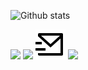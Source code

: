 
![Github stats](https://github-readme-stats.vercel.app/api?username=chaithyagr)
<p>
  <i></i>

  <p>
    <a href="https://twitter.com/chaithyaG" alt="Twitter"><img src="https://raw.githubusercontent.com/jayehernandez/jayehernandez/3f5402efef9a0ae89211a6e04609558e862ca616/readme/twitter-fill.svg"></a>
    <a href="https://www.linkedin.com/in/chaithya-gr-b08aab44/" alt="Linkedin"><img src="https://raw.githubusercontent.com/jayehernandez/jayehernandez/3f5402efef9a0ae89211a6e04609558e862ca616/readme/linkedin-fill.svg"></a>
    <a href="mailto:chaithyagr@gmail.com" alt="Contact me">
<img src="https://raw.githubusercontent.com/chaithyagr/chaithyagr/master/src/images/mail-send-line.svg"></a>
    <a href="https://chaithyagr.github.io" alt="My site"><img src="https://raw.githubusercontent.com/jayehernandez/jayehernandez/3f5402efef9a0ae89211a6e04609558e862ca616/readme/external-link-line.svg"></a>
  </p>
  
</p>
